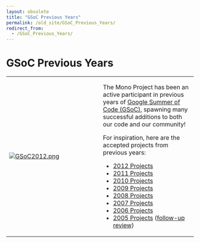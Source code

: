 ```yaml
---
layout: obsolete
title: "GSoC Previous Years"
permalink: /old_site/GSoC_Previous_Years/
redirect_from:
  - /GSoC_Previous_Years/
---
```


GSoC Previous Years
===================

<table>
<col width="50%" />
<col width="50%" />
<tbody>
<tr class="odd">
<td align="left"><p><a href="http://code.google.com/soc"><img src="{{site.github.url}}/old_site/images/8/8d/GSoC2012.png" alt="GSoC2012.png" /></a></p></td>
<td align="left"><p>The Mono Project has been an active participant in previous years of <a href="http://code.google.com/soc/">Google Summer of Code (GSoC)</a>, spawning many successful additions to both our code and our community!</p>
<p>For inspiration, here are the accepted projects from previous years:</p>
<ul>
<li><a href="http://www.google-melange.com/gsoc/org/show/google/gsoc2012/mono">2012 Projects</a></li>
<li><a href="http://www.google-melange.com/gsoc/org/show/google/gsoc2011/mono">2011 Projects</a></li>
<li><a href="http://www.google-melange.com/gsoc/org/show/google/gsoc2010/mono">2010 Projects</a></li>
<li><a href="http://www.google-melange.com/gsoc/org/show/google/gsoc2009/mono">2009 Projects</a></li>
<li><a href="http://code.google.com/soc/2008/mono/about.html">2008 Projects</a></li>
<li><a href="{{site.github.url}}/old_site/Summer2007" title="Summer2007">2007 Projects</a></li>
<li><a href="{{site.github.url}}/old_site/Summer2006" title="Summer2006">2006 Projects</a></li>
<li><a href="{{site.github.url}}/old_site/Summer2005" title="Summer2005">2005 Projects</a> (<a href="http://tirania.org/blog/archive/2006/Apr-13.html">follow-up review</a>)</li>
</ul></td>
</tr>
</tbody>
</table>



